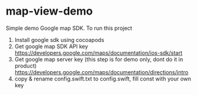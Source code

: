 # map-view-demo

Simple demo Google map SDK. To run this project

1. Install google sdk using cocoapods
2. Get google map SDK API key https://developers.google.com/maps/documentation/ios-sdk/start
3. Get google map server key (this step is for demo only, dont do it in product) https://developers.google.com/maps/documentation/directions/intro
4. copy & rename config.swift.txt to config.swift, fill const with your own key

